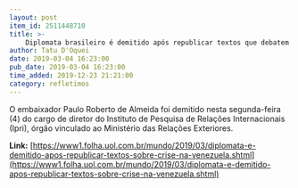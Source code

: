 ```yaml
---
layout: post
item_id: 2511448710
title: >-
    Diplomata brasileiro é demitido após republicar textos que debatem crise na Venezuela
author: Tatu D'Oquei
date: 2019-03-04 16:23:00
pub_date: 2019-03-04 16:23:00
time_added: 2019-12-23 21:21:00
category: refletimos
---
```


O embaixador Paulo Roberto de Almeida foi demitido nesta segunda-feira (4) do cargo de diretor do Instituto de Pesquisa de Relações Internacionais (Ipri), órgão vinculado ao Ministério das Relações Exteriores.

**Link:** [https://www1.folha.uol.com.br/mundo/2019/03/diplomata-e-demitido-apos-republicar-textos-sobre-crise-na-venezuela.shtml](https://www1.folha.uol.com.br/mundo/2019/03/diplomata-e-demitido-apos-republicar-textos-sobre-crise-na-venezuela.shtml)

